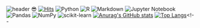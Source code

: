 ![header](https://capsule-render.vercel.app/api?type=shark&color=random&height=300&section=header&text=깃허브&animation=twinkling&fontSize=90)
:sunglasses:
[![Hits](https://hits.seeyoufarm.com/api/count/incr/badge.svg?url=https%3A%2F%2Fgithub.com%2Fkeonju2&count_bg=%2300F4FB&title_bg=%23555555&icon=&icon_color=%23E7E7E7&title=hits&edge_flat=false)](https://hits.seeyoufarm.com)
![Python](https://img.shields.io/badge/python-3670A0?style=for-the-badge&logo=python&logoColor=ffdd54)
![R](https://img.shields.io/badge/r-%23276DC3.svg?style=for-the-badge&logo=r&logoColor=white)
![Markdown](https://img.shields.io/badge/markdown-%23000000.svg?style=for-the-badge&logo=markdown&logoColor=white)
![Jupyter Notebook](https://img.shields.io/badge/jupyter-%23FA0F00.svg?style=for-the-badge&logo=jupyter&logoColor=white)
![Pandas](https://img.shields.io/badge/pandas-%23150458.svg?style=for-the-badge&logo=pandas&logoColor=white)
![NumPy](https://img.shields.io/badge/numpy-%23013243.svg?style=for-the-badge&logo=numpy&logoColor=white)
![scikit-learn](https://img.shields.io/badge/scikit--learn-%23F7931E.svg?style=for-the-badge&logo=scikit-learn&logoColor=white)
[![Anurag's GitHub stats](https://github-readme-stats.vercel.app/api?username=keonju2)](https://github.com/anuraghazra/github-readme-stats)
[![Top Langs](https://github-readme-stats.vercel.app/api/top-langs/?username=keonju2&exclude_repo=gdsc-seoultech.github.io,keonju2.github.io)](https://github.com/anuraghazra/github-readme-stats)<!--
